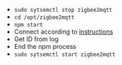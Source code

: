 - `sudo sytsemctl stop zigbee2mqtt`
- `cd /opt/zigbee2mqtt`
- `npm start`
- Connect according to [instructions](https://www.zigbee2mqtt.io/information/supported_devices.html)
- Get ID from log
- End the npm process
- `sudo sytsemctl start zigbee2mqtt`